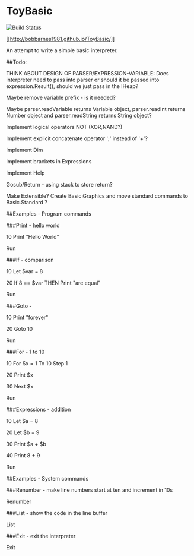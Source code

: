 # ToyBasic

[![Build Status](https://travis-ci.org/bobbarnes1981/ToyBasic.svg?branch=master)](https://travis-ci.org/bobbarnes1981/ToyBasic)

[[http://bobbarnes1981.github.io/ToyBasic/]]

An attempt to write a simple basic interpreter.

##Todo:

THINK ABOUT DESIGN OF PARSER/EXPRESSION-VARIABLE: Does interpreter need to pass into parser or should it be passed into expression.Result(), should we just pass in the IHeap?

Maybe remove variable prefix - is it needed?

Maybe parser.readVariable returns Variable object, parser.readInt returns Number object and parser.readString returns String object?

Implement logical operators NOT (XOR,NAND?)

Implement explicit concatenate operator ';' instead of '+'?

Implement Dim

Implement brackets in Expressions

Implement Help

Gosub/Return - using stack to store return?

Make Extensible? Create Basic.Graphics and move standard commands to Basic.Standard ?

##Examples - Program commands

###Print - hello world

10 Print "Hello World"

Run

###If - comparison

10 Let $var = 8

20 If 8 == $var THEN Print "are equal"

Run

###Goto - 

10 Print "forever"

20 Goto 10

Run

###For - 1 to 10

10 For $x = 1 To 10 Step 1

20 Print $x

30 Next $x

Run

###Expressions - addition

10 Let $a = 8

20 Let $b = 9

30 Print $a + $b

40 Print 8 + 9

Run

##Examples - System commands

###Renumber - make line numbers start at ten and increment in 10s

Renumber

###List - show the code in the line buffer

List

###Exit - exit the interpreter

Exit
